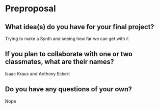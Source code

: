 # Preproposal

## What idea(s) do you have for your final project?

Trying to make a Synth and seeing how far we can get with it

## If you plan to collaborate with one or two classmates, what are their names?

Isaac Kraus and Anthony Eckert

## Do you have any questions of your own?

Nope
